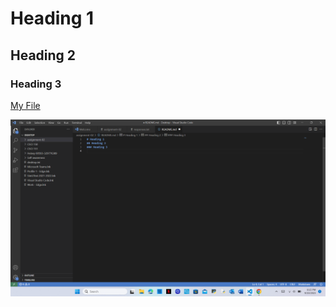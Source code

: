 # Heading 1
## Heading 2
### Heading 3


[My File](./responses.txt)


![screenshot](./images/Screenshot.png) 